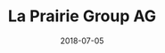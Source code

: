﻿---
title:          "La Prairie Group AG"
date:           "2018-07-05"
draft:          false
robotsExclude:  true
forceNowrap:    false
---
